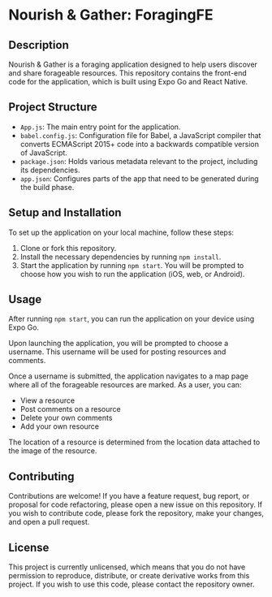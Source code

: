# Nourish & Gather: ForagingFE

## Description

Nourish & Gather is a foraging application designed to help users discover and share forageable resources. This repository contains the front-end code for the application, which is built using Expo Go and React Native.

## Project Structure

- `App.js`: The main entry point for the application.
- `babel.config.js`: Configuration file for Babel, a JavaScript compiler that converts ECMAScript 2015+ code into a backwards compatible version of JavaScript.
- `package.json`: Holds various metadata relevant to the project, including its dependencies.
- `app.json`: Configures parts of the app that need to be generated during the build phase.

## Setup and Installation

To set up the application on your local machine, follow these steps:

1. Clone or fork this repository.
2. Install the necessary dependencies by running `npm install`.
3. Start the application by running `npm start`. You will be prompted to choose how you wish to run the application (iOS, web, or Android).

## Usage

After running `npm start`, you can run the application on your device using Expo Go. 

Upon launching the application, you will be prompted to choose a username. This username will be used for posting resources and comments. 

Once a username is submitted, the application navigates to a map page where all of the forageable resources are marked. As a user, you can:

- View a resource
- Post comments on a resource
- Delete your own comments
- Add your own resource

The location of a resource is determined from the location data attached to the image of the resource.

## Contributing

Contributions are welcome! If you have a feature request, bug report, or proposal for code refactoring, please open a new issue on this repository. If you wish to contribute code, please fork the repository, make your changes, and open a pull request.

## License

This project is currently unlicensed, which means that you do not have permission to reproduce, distribute, or create derivative works from this project. If you wish to use this code, please contact the repository owner.
